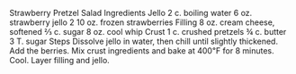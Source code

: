 Strawberry Pretzel Salad
Ingredients
Jello
2 c. boiling water
6 oz. strawberry jello
2 10 oz. frozen strawberries
Filling
8 oz. cream cheese, softened
⅔ c. sugar
8 oz. cool whip
Crust
1 c. crushed pretzels
¾ c. butter
3 T. sugar
Steps
Dissolve jello in water, then chill until slightly thickened. Add the berries.
Mix crust ingredients and bake at 400℉ for 8 minutes.
Cool.
Layer filling and jello.
